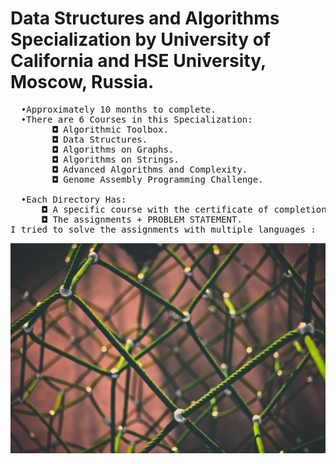 # Data Structures and Algorithms Specialization by University of California and HSE University, Moscow, Russia.
<pre>
  •Approximately 10 months to complete.
  •There are 6 Courses in this Specialization:
        ◘ Algorithmic Toolbox.
        ◘ Data Structures.
        ◘ Algorithms on Graphs.
        ◘ Algorithms on Strings.
        ◘ Advanced Algorithms and Complexity.
        ◘ Genome Assembly Programming Challenge.
  
  •Each Directory Has:
      ◘ A specific course with the certificate of completion.
      ◘ The assignments + PROBLEM STATEMENT.
I tried to solve the assignments with multiple languages :  C++, Python, Java
</pre>
![](graph.jpg)

